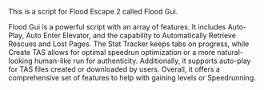 This is a script for Flood Escape 2 called Flood Gui.

Flood Gui is a powerful script with an array of features. It includes Auto-Play, Auto Enter Elevator, and the capability to Automatically Retrieve Rescues and Lost Pages. The Stat Tracker keeps tabs on progress, while Create TAS allows for optimal speedrun optimization or a more natural-looking human-like run for authenticity. Additionally, it supports auto-play for TAS files created or downloaded by users. Overall, it offers a comprehensive set of features to help with gaining levels or Speedrunning.
